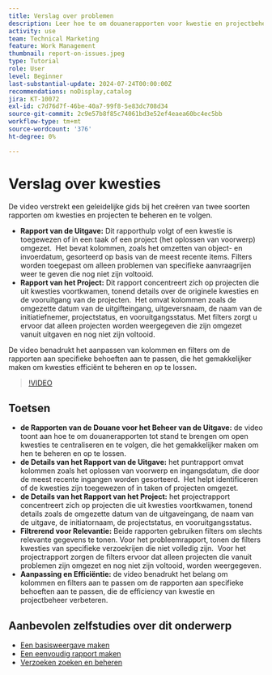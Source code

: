 ```yaml
---
title: Verslag over problemen
description: Leer hoe te om douanerapporten voor kwestie en projectbeheer, met inbegrip van te creëren om open kwesties te centraliseren en te volgen, kolommen en filters aan te passen, en project en probleembeheer te optimaliseren.
activity: use
team: Technical Marketing
feature: Work Management
thumbnail: report-on-issues.jpeg
type: Tutorial
role: User
level: Beginner
last-substantial-update: 2024-07-24T00:00:00Z
recommendations: noDisplay,catalog
jira: KT-10072
exl-id: c7d76d7f-46be-40a7-99f8-5e83dc708d34
source-git-commit: 2c9e57b8f85c74061bd3e52ef4eaea60bc4ec5bb
workflow-type: tm+mt
source-wordcount: '376'
ht-degree: 0%

---
```


# Verslag over kwesties

De video verstrekt een geleidelijke gids bij het creëren van twee soorten rapporten om kwesties en projecten te beheren en te volgen. &#x200B;

* **Rapport van de Uitgave:** Dit rapporthulp volgt of een kwestie is toegewezen of in een taak of een project (het oplossen van voorwerp) omgezet. &#x200B; Het bevat kolommen, zoals het omzetten van object- en invoerdatum, gesorteerd op basis van de meest recente items. Filters worden toegepast om alleen problemen van specifieke aanvraagrijen weer te geven die nog niet zijn voltooid. &#x200B;
* **Rapport van het Project:** Dit rapport concentreert zich op projecten die uit kwesties voortkwamen, tonend details over de originele kwesties en de vooruitgang van de projecten. &#x200B; Het omvat kolommen zoals de omgezette datum van de uitgifteingang, uitgeversnaam, de naam van de initiatiefnemer, projectstatus, en vooruitgangsstatus. Met filters zorgt u ervoor dat alleen projecten worden weergegeven die zijn omgezet vanuit uitgaven en nog niet zijn voltooid. &#x200B;

De video benadrukt het aanpassen van kolommen en filters om de rapporten aan specifieke behoeften aan te passen, die het gemakkelijker maken om kwesties efficiënt te beheren en op te lossen. &#x200B;


>[!VIDEO](https://video.tv.adobe.com/v/3432002/?quality=12&learn=on&enablevpops)

## Toetsen

* **de Rapporten van de Douane voor het Beheer van de Uitgave:** de video toont aan hoe te om douanerapporten tot stand te brengen om open kwesties te centraliseren en te volgen, die het gemakkelijker maken om hen te beheren en op te lossen. &#x200B;
* **de Details van het Rapport van de Uitgave:** het puntrapport omvat kolommen zoals het oplossen van voorwerp en ingangsdatum, die door de meest recente ingangen worden gesorteerd. &#x200B; Het helpt identificeren of de kwesties zijn toegewezen of in taken of projecten omgezet. &#x200B;
* **de Details van het Rapport van het Project:** het projectrapport concentreert zich op projecten die uit kwesties voortkwamen, tonend details zoals de omgezette datum van de uitgaveingang, de naam van de uitgave, de initiatornaam, de projectstatus, en vooruitgangsstatus.
* **Filtrerend voor Relevantie:** Beide rapporten gebruiken filters om slechts relevante gegevens te tonen. Voor het probleemrapport, tonen de filters kwesties van specifieke verzoekrijen die niet volledig zijn. &#x200B; Voor het projectrapport zorgen de filters ervoor dat alleen projecten die vanuit problemen zijn omgezet en nog niet zijn voltooid, worden weergegeven. &#x200B;
* **Aanpassing en Efficiëntie:** de video benadrukt het belang om kolommen en filters aan te passen om de rapporten aan specifieke behoeften aan te passen, die de efficiency van kwestie en projectbeheer verbeteren.


## Aanbevolen zelfstudies over dit onderwerp

* [Een basisweergave maken](/help/reporting/basic-reporting/create-a-basic-view.md)
* [Een eenvoudig rapport maken](/help/reporting/basic-reporting/create-a-simple-report.md)
* [Verzoeken zoeken en beheren](/help/manage-work/issues-requests/find-requests.md)

